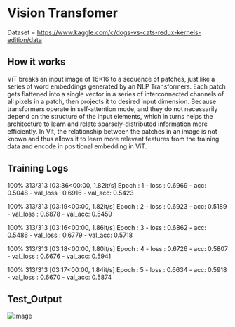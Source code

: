 Vision Transfomer
=================
Dataset = https://www.kaggle.com/c/dogs-vs-cats-redux-kernels-edition/data

How it works
-------------
ViT breaks an input image of 16×16 to a  sequence of patches, just like a series of word embeddings generated by an NLP Transformers. Each patch gets flattened into a single vector in a series of interconnected channels of all pixels in a patch, then projects it to desired input dimension. Because transformers operate in self-attention mode, and they do not necessarily depend on the structure of the input elements, which in turns helps the architecture to learn and relate sparsely-distributed information more efficiently. In Vit, the relationship between the patches in an image is not known and thus allows it to learn more relevant features from the training data and encode in positional embedding in ViT. 

Training Logs
-------------
100%
313/313 [03:36<00:00, 1.82it/s]
Epoch : 1 - loss : 0.6969 - acc: 0.5048 - val_loss : 0.6916 - val_acc: 0.5423

100%
313/313 [03:19<00:00, 1.82it/s]
Epoch : 2 - loss : 0.6923 - acc: 0.5189 - val_loss : 0.6878 - val_acc: 0.5459

100%
313/313 [03:16<00:00, 1.86it/s]
Epoch : 3 - loss : 0.6862 - acc: 0.5486 - val_loss : 0.6779 - val_acc: 0.5718

100%
313/313 [03:18<00:00, 1.80it/s]
Epoch : 4 - loss : 0.6726 - acc: 0.5807 - val_loss : 0.6676 - val_acc: 0.5941

100%
313/313 [03:17<00:00, 1.84it/s]
Epoch : 5 - loss : 0.6634 - acc: 0.5918 - val_loss : 0.6670 - val_acc: 0.5874

Test_Output
-----------
![image](https://user-images.githubusercontent.com/10797988/148806746-2117f3af-887d-47c6-8b8f-f6737d2531b4.png)
